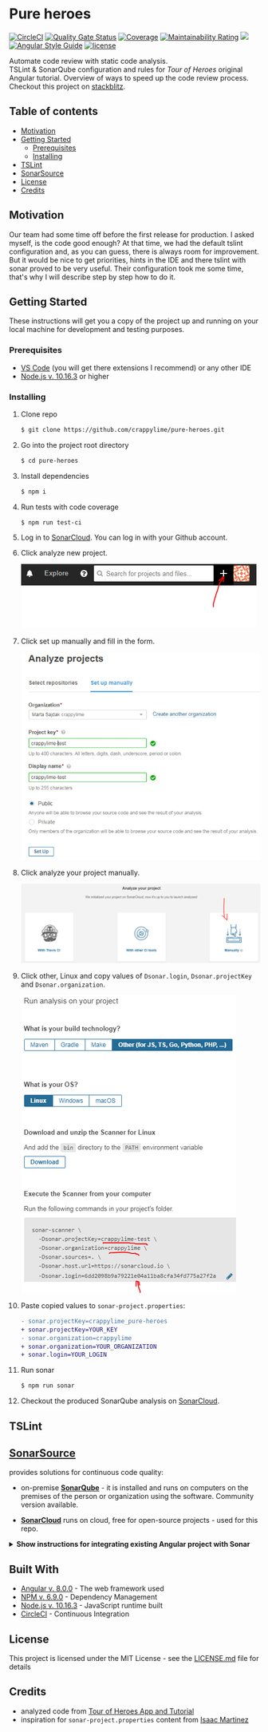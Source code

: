 # Pure heroes 
[![CircleCI](https://circleci.com/gh/crappylime/pure-heroes.svg?style=svg)](https://circleci.com/gh/crappylime/pure-heroes)
[![Quality Gate Status](https://sonarcloud.io/api/project_badges/measure?project=crappylime_pure-heroes&metric=alert_status)](https://sonarcloud.io/dashboard?id=crappylime_pure-heroes)
[![Coverage](https://sonarcloud.io/api/project_badges/measure?project=crappylime_pure-heroes&metric=coverage)](https://sonarcloud.io/dashboard?id=crappylime_pure-heroes)
[![Maintainability Rating](https://sonarcloud.io/api/project_badges/measure?project=crappylime_pure-heroes&metric=sqale_rating)](https://sonarcloud.io/dashboard?id=crappylime_pure-heroes)
<a href="https://github.com/crappylime/pure-heroes/commits/master"><img src="https://img.shields.io/github/last-commit/crappylime/pure-heroes.svg?style=plasticr"/></a>
[![Angular Style Guide](https://mgechev.github.io/angular2-style-guide/images/badge.svg)](https://angular.io/styleguide)
[![license](https://img.shields.io/github/license/crappylime/pure-heroes.svg)](https://github.com/crappylime/pure-heroes/blob/master/LICENSE)

Automate code review with static code analysis.  
TSLint & SonarQube configuration and rules for *Tour of Heroes* original Angular tutorial. Overview of ways to speed up the code review process.  
Checkout this project on [stackblitz](https://stackblitz.com/github/crappylime/pure-heroes).

## Table of contents
  - [Motivation](#motivation)
  - [Getting Started](#getting-started)
    - [Prerequisites](#prerequisites)
    - [Installing](#installing)
  - [TSLint](#tslint)
  - [SonarSource](#sonarsource)
  - [License](#license)
  - [Credits](#credits)

## Motivation
Our team had some time off before the first release for production. I asked myself, is the code good enough? At that time, we had the default tslint configuration and, as you can guess, there is always room for improvement. But it would be nice to get priorities, hints in the IDE and there tslint with sonar proved to be very useful. Their configuration took me some time, that's why I will describe step by step how to do it.

## Getting Started

These instructions will get you a copy of the project up and running on your local machine for development and testing purposes.

### Prerequisites
* [VS Code](https://code.visualstudio.com) (you will get there extensions I recommend) or any other IDE
* [Node.js v. 10.16.3](https://nodejs.org) or higher

### Installing
1. Clone repo

    ```sh
    $ git clone https://github.com/crappylime/pure-heroes.git
    ```

2. Go into the project root directory

    ```sh
    $ cd pure-heroes 
    ```

3. Install dependencies

    ```sh
    $ npm i
    ```

4. Run tests with code coverage

    ```sh
    $ npm run test-ci
    ```

5. Log in to [SonarCloud](https://sonarcloud.io). You can log in with your Github account.
   
6. Click analyze new project.

    ![add project](https://raw.githubusercontent.com/crappylime/pure-heroes/master/docs/images/add-project.png)

7. Click set up manually and fill in the form.

    ![set up manually](https://raw.githubusercontent.com/crappylime/pure-heroes/master/docs/images/setup-manually.png)

8. Click analyze your project manually.

    ![analyze manually](https://raw.githubusercontent.com/crappylime/pure-heroes/master/docs/images/analyze-manually.png)

9. Click other, Linux and copy values of `Dsonar.login`, `Dsonar.projectKey` and `Dsonar.organization`.

    ![sonar credentials](https://raw.githubusercontent.com/crappylime/pure-heroes/master/docs/images/sonar-credentials.png)

10. Paste copied values to `sonar-project.properties`:

    ```diff
    - sonar.projectKey=crappylime_pure-heroes
    + sonar.projectKey=YOUR_KEY
    - sonar.organization=crappylime
    + sonar.organization=YOUR_ORGANIZATION
    + sonar.login=YOUR_LOGIN
    ```

11. Run sonar

    ```sh
    $ npm run sonar
    ```

12. Checkout the produced SonarQube analysis on [SonarCloud](https://sonarcloud.io).

## TSLint

## [SonarSource](https://www.sonarsource.com/)

provides solutions for continuous code quality:
- on-premise **[SonarQube](https://www.sonarqube.org/)** - it is installed and runs on computers on the premises of the person or organization using the software. Community version available.


- **[SonarCloud](https://sonarcloud.io/about)** runs on cloud, free for open-source projects - used for this repo.

<details><summary><b>Show instructions for integrating existing Angular project with Sonar</b></summary>

1. Install [sonar-scanner](https://www.npmjs.com/package/sonar-scanner):

    ```sh
    $ npm i -D sonar-scanner
    ```

2. Install [tslint-sonarts](https://www.npmjs.com/package/tslint-sonarts):

    ```sh
    $ npm i -D tslint-sonarts
    ```

3. Add the `sonar` script to your `package.json`:

    ```diff
      "scripts": {
        "build": "ng build --prod",
    +   "sonar": "sonar-scanner",
        "e2e": "e2e"
      }
    ```

4. Create `sonar-project.properties` file in the project root, content example:

    ```
    sonar.host.url=https://sonarcloud.io
    sonar.projectKey=crappylime_pure-heroes
    sonar.organization=crappylime
    sonar.projectName=pure-heroes
    sonar.projectVersion=1.0
    sonar.sources=src
    sonar.sourceEncoding=UTF-8
    sonar.ts.tslintconfigpath=tslint.json
    sonar.exclusions=**/*.spec.ts,**/src/assets/**/*,**/src/favicon.ico,**/src/karma.conf.js
    sonar.typescript.exclusions=**/main.ts,**/environments/environment*.ts,**/*routing.module.ts
    sonar.tests.inclusions=**/*.spec.ts
    sonar.javascript.lcov.reportPaths=coverage/angular.io-example/lcov.info
    ```

5. Do not forget to change in `sonar-project.properties` the following:
   * `sonar.host.url` to your host if you have SonarQube deployed
   * `sonar.projectKey`
   * `sonar.organization`
   * `sonar.projectName`
   * add `sonar.login` if needed

6. Extend `reports` types with `lcov` in the `karma.conf.js` file:

    ```diff
      coverageInstanbulReporter: {}
    -   reports: ['html', 'lcovonly', 'text-summary'],
    +   reports: ['html', 'lcov', 'lcovonly', 'text-summary'],
    ```

7. Extend `tslint.json` with sonar rules for typescript that are documented [here](www.github.com/SonarSource/SonarTS/tree/master/sonarts-core/docs/rules):

    ```diff
      {
    -   "extends": "tslint:recommended",
    +   "extends": ["tslint:recommended", "tslint-sonarts"],
    ```

8.  Run tests with code coverage:

    ```sh
    $ ng test --code-coverage --no-watch --browsers=ChromeHeadless
    ```

9. Trigger the sonar analysis for project:

    ```sh
    $ npm run sonar
    ```

</details>

## Built With

* [Angular v. 8.0.0](https://angular.io) - The web framework used
* [NPM v. 6.9.0](https://www.npmjs.com) - Dependency Management
* [Node.js v. 10.16.3](https://nodejs.org) - JavaScript runtime built
* [CircleCI](https://circleci.com) - Continuous Integration

## License

This project is licensed under the MIT License - see the [LICENSE.md](LICENSE.md) file for details

## Credits

* analyzed code from [Tour of Heroes App and Tutorial](https://angular.io/tutorial)
* inspiration for `sonar-project.properties` content from [Isaac Martinez](https://isaacmartinezblog.wordpress.com/2018/04/02/angular-code-coverage-in-sonar-qube-and-vsts/)
